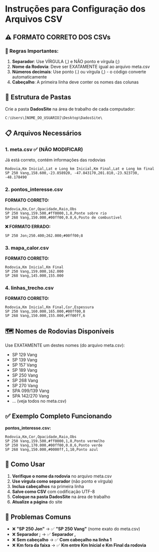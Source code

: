# Instruções para Configuração dos Arquivos CSV

## ⚠️ FORMATO CORRETO DOS CSVs

### 🔧 Regras Importantes:
1. **Separador**: Use VÍRGULA (,) e NÃO ponto e vírgula (;)
2. **Nome da Rodovia**: Deve ser EXATAMENTE igual ao arquivo meta.csv
3. **Números decimais**: Use ponto (.) ou vírgula (,) - o código converte automaticamente
4. **Cabeçalho**: A primeira linha deve conter os nomes das colunas

## 📂 Estrutura de Pastas

Crie a pasta **DadosSite** na área de trabalho de cada computador:
```
C:\Users\[NOME_DO_USUARIO]\Desktop\DadosSite\
```

## 📋 Arquivos Necessários

### 1. meta.csv ✅ (NÃO MODIFICAR)
Já está correto, contém informações das rodovias
```csv
Rodovia,Km Inicial,Lat e Long km Inicial,Km Final,Lat e Long km final
SP 250 Vang,158.600,-23.858920, -47.843170,201.810,-23.923730, -48.178490
```

### 2. pontos_interesse.csv
**FORMATO CORRETO:**
```csv
Rodovia,Km,Cor,Opacidade,Raio,Obs
SP 250 Vang,159.500,#ff0000,1,8,Ponte sobre rio
SP 268 Vang,150.000,#00ff00,0.8,6,Posto de combustível
```

**❌ FORMATO ERRADO:**
```csv
SP 250 Jon;250.400;262.000;#00ff00;8
```

### 3. mapa_calor.csv
**FORMATO CORRETO:**
```csv
Rodovia,Km Inicial,Km Final
SP 250 Vang,159.000,162.000
SP 268 Vang,145.000,155.000
```

### 4. linhas_trecho.csv
**FORMATO CORRETO:**
```csv
Rodovia,Km Inicial,Km Final,Cor,Espessura
SP 250 Vang,160.000,165.000,#00ff00,8
SP 268 Vang,150.000,155.000,#ff00ff,6
```

## 🗺️ Nomes de Rodovias Disponíveis

Use EXATAMENTE um destes nomes (do arquivo meta.csv):
- SP 129 Vang
- SP 139 Vang  
- SP 157 Vang
- SP 189 Vang
- SP 250 Vang
- SP 268 Vang
- SP 270 Vang
- SPA 099/139 Vang
- SPA 142/270 Vang
- ... (veja todos no meta.csv)

## ✅ Exemplo Completo Funcionando

**pontos_interesse.csv:**
```csv
Rodovia,Km,Cor,Opacidade,Raio,Obs
SP 250 Vang,159.500,#ff0000,1,8,Ponto vermelho
SP 250 Vang,170.000,#00ff00,0.8,6,Ponto verde
SP 268 Vang,150.000,#0000ff,1,10,Ponto azul
```

## 🔧 Como Usar

1. **Verifique o nome da rodovia** no arquivo meta.csv
2. **Use vírgula como separador** (não ponto e vírgula)
3. **Inclua cabeçalhos** na primeira linha
4. **Salve como CSV** com codificação UTF-8
5. **Coloque na pasta DadosSite** na área de trabalho
6. **Atualize a página** do site

## 🚨 Problemas Comuns

- ❌ **"SP 250 Jon"** → ✅ **"SP 250 Vang"** (nome exato do meta.csv)
- ❌ **Separador ;** → ✅ **Separador ,**
- ❌ **Sem cabeçalho** → ✅ **Com cabeçalho na linha 1**
- ❌ **Km fora da faixa** → ✅ **Km entre Km Inicial e Km Final da rodovia**
